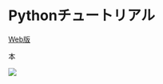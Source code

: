 # Pythonチュートリアル

[Web版](https://docs.python.org/ja/3/tutorial/)

本

<a  href="https://www.amazon.co.jp/gp/product/4873117534/ref=as_li_tf_il?ie=UTF8&camp=247&creative=1211&creativeASIN=4873117534&linkCode=as2&tag=ironhotcom-22"><img border="0" src="http://ws-fe.amazon-adsystem.com/widgets/q?_encoding=UTF8&ASIN=4873117534&Format=_SL160_&ID=AsinImage&MarketPlace=JP&ServiceVersion=20070822&WS=1&tag=ironhotcom-22" ></a><img src="http://ir-jp.amazon-adsystem.com/e/ir?t=ironhotcom-22&l=as2&o=9&a=4873117534" width="1" height="1" border="0" alt="" style="border:none !important; margin:0px !important;" />
